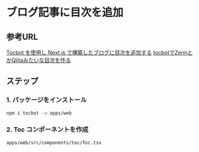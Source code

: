 # ブログ記事に目次を追加

## 参考URL

[Tocbot を使用し Next.js で構築したブログに目次を追加する](https://zenn.dev/yyykms123/articles/2023-12-03-adding-toc-to-nextjs-blog-using-tocbot)
[tocbotでZennとかQiitaみたいな目次を作る](https://inari-tech.net/posts/zenn-toc-tocbot)

## ステップ

### 1. パッケージをインストール

```bash
npm i tocbot -w apps/web
```

### 2. Toc コンポーネントを作成

`apps/web/src/components/toc/Toc.tsx`
